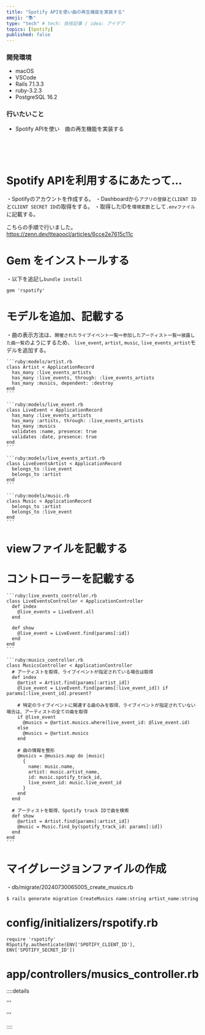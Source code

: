 ```yaml
---
title: "Spotify APIを使い曲の再生機能を実装する"
emoji: "📚"
type: "tech" # tech: 技術記事 / idea: アイデア
topics: [Spotify]
published: false
---
```

### 開発環境
- macOS
- VSCode
- Rails 7.1.3.3
- ruby-3.2.3
- PostgreSQL 16.2

### 行いたいこと
- Spotify APIを使い　曲の再生機能を実装する


<br>
<br>
<br>

# Spotify APIを利用するにあたって...
・Spotifyのアカウントを作成する。
・Dashboardから`アプリの登録`と`CLIENT ID`と`CLIENT SECRET ID`の取得をする。
・取得したIDを`環境変数`として`.envファイル`に記載する。

こちらの手順で行いました。
https://zenn.dev/tteaoocl/articles/6cce2e7615c11c

# Gem をインストールする
・以下を追記し`bundle install`
```ruby:Gemfile
gem 'rspotify'
```

# モデルを追加、記載する
・曲の表示方法は、`開催されたライブイベント一覧`⇨`参加したアーティスト一覧`⇨`披露した曲一覧`のようにするため、
  `live_event`, `artist`, `music`, `live_events_artist`モデルを追加する。


    ```ruby:models/artist.rb
    class Artist < ApplicationRecord
      has_many :live_events_artists
      has_many :live_events, through: :live_events_artists
      has_many :musics, dependent: :destroy
    end
    ```

    ```ruby:models/live_event.rb
    class LiveEvent < ApplicationRecord
      has_many :live_events_artists
      has_many :artists, through: :live_events_artists
      has_many :musics
      validates :name, presence: true
      validates :date, presence: true
    end
    ```

    ```ruby:models/live_events_artist.rb
    class LiveEventsArtist < ApplicationRecord
      belongs_to :live_event
      belongs_to :artist
    end
    ```

    ```ruby:models/music.rb
    class Music < ApplicationRecord
      belongs_to :artist
      belongs_to :live_event
    end
    ```


# viewファイルを記載する



# コントローラーを記載する
    ```ruby:live_events_controller.rb
    class LiveEventsController < ApplicationController
      def index
        @live_events = LiveEvent.all
      end
    
      def show
        @live_event = LiveEvent.find(params[:id])
      end
    end
    ```

    ```ruby:musics_controller.rb
    class MusicsController < ApplicationController
      # アーティストを取得、ライブイベントが指定されている場合は取得
      def index
        @artist = Artist.find(params[:artist_id])
        @live_event = LiveEvent.find(params[:live_event_id]) if params[:live_event_id].present?
        
        # 特定のライブイベントに関連する曲のみを取得、ライブイベントが指定されていない場合は、アーティストの全ての曲を取得
        if @live_event
          @musics = @artist.musics.where(live_event_id: @live_event.id)
        else
          @musics = @artist.musics
        end
        
        # 曲の情報を整形
        @musics = @musics.map do |music|
          {
            name: music.name,
            artist: music.artist_name,
            id: music.spotify_track_id,
            live_event_id: music.live_event_id
          }
        end
      end
      
      # アーティストを取得、Spotify track IDで曲を検索
      def show
        @artist = Artist.find(params[:artist_id])
        @music = Music.find_by(spotify_track_id: params[:id])
      end
    end
    ```


# マイグレージョンファイルの作成
・db/migrate/20240730065005_create_musics.rb
```
$ rails generate migration CreateMusics name:string artist_name:string
```


# config/initializers/rspotify.rb
```
require 'rspotify'
RSpotify.authenticate(ENV['SPOTIFY_CLIENT_ID'], ENV['SPOTIFY_SECRET_ID'])
```
# app/controllers/musics_controller.rb

::::details 

'''


'''

::::

<br>
<br>
<br>